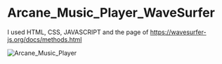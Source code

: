 # Arcane_Music_Player_WaveSurfer
I used HTML, CSS, JAVASCRIPT and the page of https://wavesurfer-js.org/docs/methods.html

![Arcane_Music_Player](https://user-images.githubusercontent.com/88943189/143605378-ca76724f-a2c9-4272-9050-a11b11abe8c2.png)
